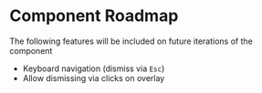 # Component Roadmap

The following features will be included on future iterations of the component

- Keyboard navigation (dismiss via `Esc`)
- Allow dismissing via clicks on overlay

